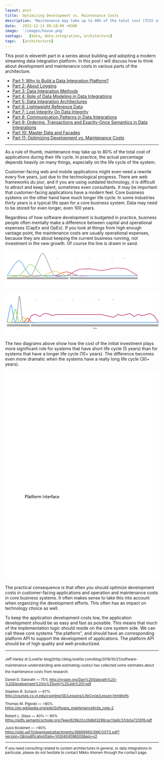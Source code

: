 ```yaml
---
layout: post
title:  Optimizing Development vs. Maintenance Costs
description: 'Maintenance may take up to 80% of the total cost (TCO) of applications during their life cycle. In practice, the actual percentage depends heavily on many things, especially on the life cycle of the system. It may be useful to optimize the development costs for some systems, and maintenance for others.'
date:   2023-12-13 09:18:00 +0300
image:  '/images/house.png'
seotags:   [data, data-integration, architecture]
tags:   [architecture]
---
```

This post is eleventh part in a series about building and adopting a modern
streaming data integration platform. In this post I will discuss how to think about
development and maintenance costs in various parts of the architecture.

<!-- dip links start -->
* [Part 1: Why to Build a Data Integration Platform?](https://jauzo.com/2023/08/11/why-dip/)
* [Part 2: About Logging](https://jauzo.com/2023/08/25/logging/)
* [Part 3: Data Integration Methods](https://jauzo.com/2023/08/28/data-integration-methods/)
* [Part 4: Role of Data Modeling in Data Integrations](https://jauzo.com/2023/08/29/data-modeling/)
* [Part 5: Data Integration Architectures](https://jauzo.com/2023/09/08/data-integration-architectures/)
* [Part 6: Lightweight Reference Data](https://jauzo.com/2023/09/09/lightweight-reference-data/)
* [Part 7: Lost Integrity On Data Integrity](https://jauzo.com/2023/09/10/data-integrity/)
* [Part 8: Communication Patterns in Data Integrations](https://jauzo.com/2023/09/11/data-integration-communication-patterns/)
* [Part 9: Ordering, Transactions and Exactly-Once Semantics in Data Integrations](https://jauzo.com/2023/12/12/data-integration-ordering-etc/)
* [Part 10: Master Data and Façades](https://jauzo.com/2023/12/13/master-data-and-facades/)
* [Part 11: Optimizing Development vs. Maintenance Costs](https://jauzo.com/2023/12/13/capex-opex/)
<!-- dip links end -->

***

As a rule of thumb, maintenance may take up to 80% of the total cost of
applications during their life cycle. In practice, the actual percentage
depends heavily on many things, especially on the life cycle of the system.

Customer-facing web and mobile applications might even need a rewrite every five
years, just due to the technological progress. There are web frameworks *du
jour*, and if you are using outdated technology, it is difficult to attract and keep
talent, sometimes even consultants. It may be important that customer-facing applications
have a modern feel. Core business systems on the other hand have much
longer life cycle. In some industries thirty years is a typical life span for
a core business system. Data may need to be stored for even longer, even 100 years.

Regardless of how software development is budgeted in practice, business people
often mentally make a difference between capital and operational expenses
(CapEx and OpEx). If you look at things from high enough vantage point, the
maintenance costs are usually operational expenses, because they are about
keeping the current business running, not investment in the new growth. Of course
the line is drawn in sand.

![System with short life cycle](/images/capex-opex-short.png)

![System with longer life cycle](/images/capex-opex-long.png)

The two diagrams above show how the cost of the initial investment plays more
significant role for systems that have short life cycle (5 years) than for
systems that have a longer life cycle (10+ years). The difference becomes even
more dramatic when the systems have a really long life cycle (30+ years).

![Optimizing CapEx and OpEx](/images/optimize-capex-opex.png)

The practical consequence is that often you should optimize development costs in
customer-facing applications and operation and maintenance costs in core
business systems. It often makes sense to take this into account when
organizing the development efforts. This often has an impact on technology
choice as well.

To keep the application development costs low, the application development
should be as easy and fast as possible. This means that much of the
implementation logic should reside on the core system side. We can call these
core systems "the platform", and should have an corresponding platform API 
to support the development of applications. The platform API should be of 
high quality and well-productized.

***

<sub>
Jeff Hanby at [Lookfar blog](http://blog.lookfar.com/blog/2016/10/21/software-maintenance-understanding-and-estimating-costs/) 
has collected some estimates about the maintenance costs from research.

Daniel D. Galorath — 75%
http://nyspin.org/Dan%20Galorath%20-%20Development%20is%20only%20Job%201.pdf

Stephen R. Schach — 67%
http://courses.cs.vt.edu/csonline/SE/Lessons/LifeCycle/Lesson.html#refs

Thomas M. Pigoski — >80%
https://en.wikipedia.org/wiki/Software_maintenance#cite_note-2

Robert L. Glass — 40% — 80%
https://pdfs.semanticscholar.org/7eee/629b22cd3db63296cac13a0c37cb0a7235f6.pdf

Jussi Koskinen — >90%
https://wiki.uef.fi/download/attachments/38669960/SMCOSTS.pdf?version=2&modificationDate=1430404596000&api=v2
</sub>

***

If you need consulting related to system architectures in general, or data integrations in
particular, please do not hesitate to contact Mikko Ahonen through the contact page.
